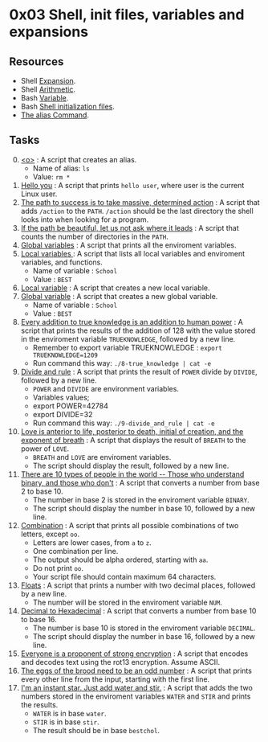 # 0x03 Shell, init files, variables and expansions

## Resources

- Shell [Expansion](http://linuxcommand.org/lc3_lts0080.php).
- Shell [Arithmetic](https://www.gnu.org/software/bash/manual/html_node/Shell-Arithmetic.html).
- Bash [Variable](https://tldp.org/LDP/Bash-Beginners-Guide/html/sect_03_02.html).
- Bash [Shell initialization files](https://tldp.org/LDP/Bash-Beginners-Guide/html/sect_03_01.html).
- [The alias Command](http://www.linfo.org/alias.html).

## Tasks

0. [\<o>](./0-alias) : A script that creates an alias.
   - Name of alias: `ls`
   - Value: `rm *` 
1. [Hello you](./1-hello_you) : A script that prints `hello user`, where user is the current Linux user.
2. [The path to success is to take massive, determined action](./2-path) : A script that adds `/action` to the `PATH`. `/action` should be the last directory the shell looks into when looking for a program.
3. [If the path be beautiful, let us not ask where it leads](./3-paths) : A script that counts the number of directories in the `PATH`.
4. [Global variables](./4-global_variables) : A script that prints all the enviroment variables.
5. [Local variables ](./5-local_variables) : A script that lists all local variables and enviroment variables, and functions.
   - Name of variable : `School`
   - Value : `BEST`
6. [Local variable](./6-create_local_variable) : A script that creates a new local variable.
7. [Global variable](./7-create_global_variable) : A script that creates a new global variable.
   - Name of variable : `School`
   - Value : `BEST`
8. [Every addition to true knowledge is an addition to human power](./8-true_knowledge) : A script that prints the results of the addition of 128 with the value stored in the enviroment variable `TRUEKNOWLEDGE`, followed by a new line.
   - Remember to export variable TRUEKNOWLEDGE : `export TRUEKNOWLEDGE=1209`
   - Run command this way: `./8-true_knowledge | cat -e`
9. [Divide and rule](./9-divide_and_rule) : A script that prints the result of `POWER` divide by `DIVIDE`, followed by a new line.
   - `POWER` and `DIVIDE` are environment variables.
   - Variables values;
    - export POWER=42784
    - export DIVIDE=32
   - Run command this way: `./9-divide_and_rule | cat -e`
10. [Love is anterior to life, posterior to death, initial of creation, and the exponent of breath](./10-love_exponent_breath) : A script that displays the result of `BREATH` to the power of `LOVE`.
    - `BREATH` and `LOVE` are enviroment variables.
    - The script should display the result, followed by a new line.
11. [There are 10 types of people in the world -- Those who understand binary, and those who don't](./11-binary_to_decimal) : A script that converts a number from base 2 to base 10.
    - The number in base 2 is stored in the enviroment variable `BINARY`.
    - The script should display the number in base 10, followed by a new line.
12. [Combination](./12-combinations) : A script that prints all possible combinations of two letters, except `oo`.
    - Letters are lower cases, from `a` to `z`.
    - One combination per line.
    - The output should be alpha ordered, starting with `aa`.
    - Do not print `oo`.
    - Your script file should contain maximum 64 characters.
13. [Floats](./13-print_float) : A script that prints a number with two decimal places, followed by a new line.
    - The number will be stored in the enviroment variable `NUM`.
14. [Decimal to Hexadecimal](./100-decimal_to_hexadecimal) : A script that converts a number from base 10 to base 16.
    - The number is base 10 is stored in the enviroment variable `DECIMAL`.
    - The script should display the number in base 16, followed by a new line.
15. [Everyone is a proponent of strong encryption](./101-rot13) : A script that encodes and decodes text using the rot13 encryption. Assume ASCII.
16. [The eggs of the brood need to be an odd number](./102-odd) : A script that prints every other line from the input, starting with the first line.
17. [I'm an instant star. Just add water and stir.](./103-water_and_stir) : A script that adds the two numbers stored in the enviroment variables `WATER` and `STIR` and prints the results.
    - `WATER` is in base `water`.
    - `STIR` is in base `stir`.
    - The result should be in base `bestchol`.
